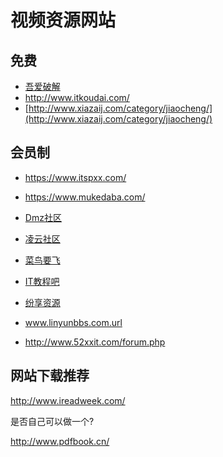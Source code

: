 # 视频资源网站
## 免费
- [吾爱破解](https://www.52pojie.cn/)
- http://www.itkoudai.com/
- [http://www.xiazaij.com/category/jiaocheng/](http://www.xiazaij.com/category/jiaocheng/)

## 会员制

- https://www.itspxx.com/

- https://www.mukedaba.com/
- [Dmz社区](http://www.dmzshequ.com/)
- [凌云社区](http://www.linyunbbs.com/)  
- [菜鸟要飞](http://www.newbiefly.com/)
- [IT教程吧](https://www.itjc8.com/)
- [纷享资源](http://www.fxziku.com/)
- www.linyunbbs.com.url
- http://www.52xxit.com/forum.php



## 网站下载推荐

http://www.ireadweek.com/

是否自己可以做一个?

http://www.pdfbook.cn/